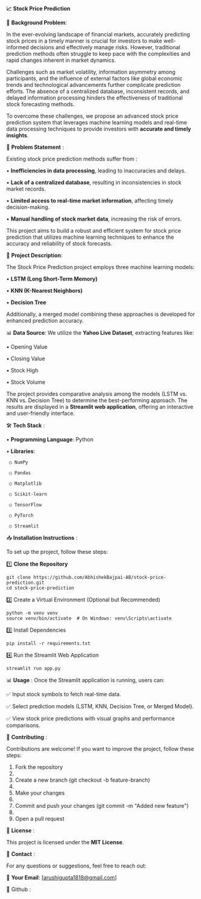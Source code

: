**📈** **Stock Price Prediction**

📌 **Background Problem**:

In the ever-evolving landscape of financial markets, accurately predicting stock prices in a timely manner is crucial for investors to make well-informed decisions and effectively manage risks. However, traditional prediction methods often struggle to keep pace with the complexities and rapid changes inherent in market dynamics.

Challenges such as market volatility, information asymmetry among participants, and the influence of external factors like global economic trends and technological advancements further complicate prediction efforts. The absence of a centralized database, inconsistent records, and delayed information processing hinders the effectiveness of traditional stock forecasting methods.

To overcome these challenges, we propose an advanced stock price prediction system that leverages machine learning models and real-time data processing techniques to provide investors with **accurate and timely insights**.




🎯 **Problem Statement** :

Existing stock price prediction methods suffer from :

•	**Inefficiencies in data processing**, leading to inaccuracies and delays.

•	**Lack of a centralized database**, resulting in inconsistencies in stock market records.

•	**Limited access to real-time market information**, affecting timely decision-making.

•	**Manual handling of stock market data**, increasing the risk of errors.

This project aims to build a robust and efficient system for stock price prediction that utilizes machine learning techniques to enhance the accuracy and reliability of stock forecasts.




🚀 **Project Description**:

The Stock Price Prediction project employs three machine learning models:

• **LSTM (Long Short-Term Memory)**

• **KNN (K-Nearest Neighbors)**

• **Decision Tree**

Additionally, a merged model combining these approaches is developed for enhanced prediction accuracy.

📊 **Data Source**: We utilize the **Yahoo Live Dataset**, extracting features like:

• Opening Value

• Closing Value

• Stock High

• Stock Volume

The project provides comparative analysis among the models (LSTM vs. KNN vs. Decision Tree) to determine the best-performing approach. The results are displayed in a **Streamlit web application**, offering an interactive and user-friendly interface.



🛠️ **Tech Stack** :

• **Programming Language**: Python

• **Libraries**:

     ○ NumPy
   
     ○ Pandas
   
     ○ Matplotlib
   
     ○ Scikit-learn
      
     ○ TensorFlow
   
     ○ PyTorch
   
     ○ Streamlit


 📥 **Installation Instructions** :
 
 To set up the project, follow these steps:

 1️⃣ **Clone the Repository**
 
    git clone https://github.com/AbhishekBajpai-AB/stock-price-prediction.git
    cd stock-price-prediction

2️⃣ Create a Virtual Environment (Optional but Recommended)

    python -m venv venv
    source venv/bin/activate  # On Windows: venv\Scripts\activate

3️⃣ Install Dependencies

    pip install -r requirements.txt

4️⃣ Run the Streamlit Web Application

    streamlit run app.py


📊 **Usage** :
Once the Streamlit application is running, users can:

✅ Input stock symbols to fetch real-time data.

✅ Select prediction models (LSTM, KNN, Decision Tree, or Merged Model).

✅ View stock price predictions with visual graphs and performance comparisons.



🤝 **Contributing** :

Contributions are welcome! If you want to improve the project, follow these steps:

1. Fork the repository
2. 
3. Create a new branch (git checkout -b feature-branch)
4. 
5. Make your changes
6. 
7. Commit and push your changes (git commit -m "Added new feature")
8. 
9. Open a pull request


📝 **License** :

This project is licensed under the **MIT License**.


📧 **Contact** :

For any questions or suggestions, feel free to reach out:

📩 **Your Email**: [arushigupta1818@gmail.com]

🔗 Github :



